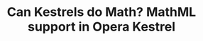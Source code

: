 ---
title: Can Kestrels do Math? MathML support in Opera Kestrel
authors:
- charles-mccathienevile
layout: article
---